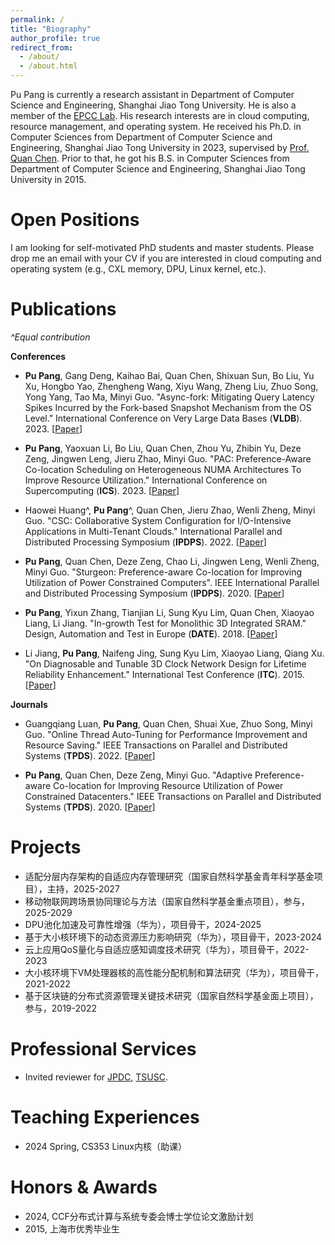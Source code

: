 ```yaml
---
permalink: /
title: "Biography"
author_profile: true
redirect_from: 
  - /about/
  - /about.html
---
```


Pu Pang is currently a research assistant in Department of Computer Science and Engineering, Shanghai Jiao Tong University. He is also a member of the [EPCC Lab](http://epcc.sjtu.edu.cn/). His research interests are in cloud computing, resource management, and operating system. 
He received his Ph.D. in Computer Sciences from Department of Computer Science and Engineering, Shanghai Jiao Tong University in 2023, supervised by [Prof. Quan Chen](https://www.cs.sjtu.edu.cn/~chen-quan/). 
Prior to that, he got his B.S. in Computer Sciences from Department of Computer Science and Engineering, Shanghai Jiao Tong University in 2015.

Open Positions
======
I am looking for self-motivated PhD students and master students. Please drop me an email with your CV if you are interested in cloud computing and operating system (e.g., CXL memory, DPU, Linux kernel, etc.).

Publications
======
*^Equal contribution*

**Conferences**

* **Pu Pang**, Gang Deng, Kaihao Bai, Quan Chen, Shixuan Sun, Bo Liu, Yu Xu, Hongbo Yao, Zhengheng Wang, Xiyu Wang, Zheng Liu, Zhuo Song, Yong Yang, Tao Ma, Minyi Guo. "Async-fork: Mitigating Query Latency Spikes Incurred by the Fork-based Snapshot Mechanism from the OS Level." International Conference on Very Large Data Bases (**VLDB**). 2023. [[Paper](https://dl.acm.org/doi/abs/10.14778/3579075.3579079)]

* **Pu Pang**, Yaoxuan Li, Bo Liu, Quan Chen, Zhou Yu, Zhibin Yu, Deze Zeng, Jingwen Leng, Jieru Zhao, Minyi Guo. "PAC: Preference-Aware Co-location Scheduling on Heterogeneous NUMA Architectures To Improve Resource Utilization." International Conference on Supercomputing (**ICS**). 2023. [[Paper](https://dl.acm.org/doi/10.1145/3577193.3593709)]

* Haowei Huang^, **Pu Pang**^, Quan Chen, Jieru Zhao, Wenli Zheng, Minyi Guo. "CSC: Collaborative System Configuration for I/O-Intensive Applications in Multi-Tenant Clouds." International Parallel and Distributed Processing Symposium (**IPDPS**). 2022. [[Paper](https://doi.org/10.1109/IPDPS53621.2022.00131)]

* **Pu Pang**, Quan Chen, Deze Zeng, Chao Li, Jingwen Leng, Wenli Zheng, Minyi Guo. "Sturgeon: Preference-aware Co-location for Improving Utilization of Power Constrained Computers". IEEE International Parallel and Distributed Processing Symposium (**IPDPS**). 2020. [[Paper](https://doi.org/10.1109/IPDPS47924.2020.00079)]

* **Pu Pang**, Yixun Zhang, Tianjian Li, Sung Kyu Lim, Quan Chen, Xiaoyao Liang, Li Jiang. "In-growth Test for Monolithic 3D Integrated SRAM." Design, Automation and Test in Europe (**DATE**). 2018. [[Paper](https://doi.org/10.23919/DATE.2018.8342071)]

* Li Jiang, **Pu Pang**, Naifeng Jing, Sung Kyu Lim, Xiaoyao Liang, Qiang Xu. "On Diagnosable and Tunable 3D Clock Network Design for Lifetime Reliability Enhancement." International Test Conference (**ITC**). 2015. [[Paper](https://doi.org/10.1109/TEST.2015.7342405)]

**Journals**

* Guangqiang Luan, **Pu Pang**, Quan Chen, Shuai Xue, Zhuo Song, Minyi Guo. "Online Thread Auto-Tuning for Performance Improvement and Resource Saving." IEEE Transactions on Parallel and Distributed Systems (**TPDS**). 2022. [[Paper](https://doi.org/10.1109/TPDS.2022.3169410)]

* **Pu Pang**, Quan Chen, Deze Zeng, Minyi Guo. "Adaptive Preference-aware Co-location for Improving Resource Utilization of Power Constrained Datacenters." IEEE Transactions on Parallel and Distributed Systems (**TPDS**). 2020. [[Paper](https://doi.org/10.1109/TPDS.2020.3023997)]

Projects
======
* 适配分层内存架构的自适应内存管理研究（国家自然科学基金青年科学基金项目），主持，2025-2027
* 移动物联网跨场景协同理论与方法（国家自然科学基金重点项目），参与，2025-2029
* DPU池化加速及可靠性增强（华为），项目骨干，2024-2025
* 基于大小核环境下的动态资源压力影响研究（华为），项目骨干，2023-2024
* 云上应用QoS量化与自适应感知调度技术研究（华为），项目骨干，2022-2023
* 大小核环境下VM处理器核的高性能分配机制和算法研究（华为），项目骨干，2021-2022
* 基于区块链的分布式资源管理关键技术研究（国家自然科学基金面上项目），参与，2019-2022

Professional Services
======
* Invited reviewer for [JPDC](https://www.sciencedirect.com/journal/journal-of-parallel-and-distributed-computing), [TSUSC](https://www.computer.org/csdl/journal/su).
  
Teaching Experiences
======
* 2024 Spring, CS353 Linux内核（助课）

Honors & Awards
======
* 2024, CCF分布式计算与系统专委会博士学位论文激励计划
* 2015, 上海市优秀毕业生

